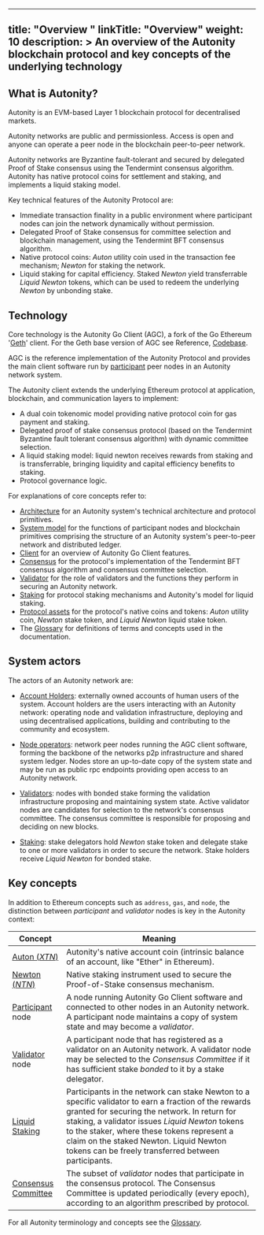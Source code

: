 
---
title: "Overview "
linkTitle: "Overview"
weight: 10
description: >
  An overview of the Autonity blockchain protocol and key concepts of the underlying technology
---

## What is Autonity?

Autonity is an EVM-based Layer 1 blockchain protocol for decentralised markets.

Autonity networks are public and permissionless. Access is open and anyone can operate a peer node in the blockchain peer-to-peer network.

Autonity networks are Byzantine fault-tolerant and secured by delegated Proof of Stake consensus using the Tendermint consensus algorithm. Autonity has native protocol coins for settlement and staking, and implements a liquid staking model.

Key technical features of the Autonity Protocol are:

- Immediate transaction finality in a public environment where participant nodes can join the network dynamically without permission.
- Delegated Proof of Stake consensus for committee selection and blockchain management, using the Tendermint BFT consensus algorithm.
- Native protocol coins: _Auton_ utility coin used in the transaction fee mechanism; _Newton_ for staking the network.
- Liquid staking for capital efficiency. Staked _Newton_ yield transferrable _Liquid Newton_ tokens, which can be used to redeem the underlying _Newton_ by unbonding stake.

## Technology

Core technology is the Autonity Go Client (AGC), a fork of the Go Ethereum '[Geth](https://geth.ethereum.org/)' client. For the Geth base version of AGC see Reference, [Codebase](/reference/codebase/).

AGC is the reference implementation of the Autonity Protocol and provides the main client software run by [participant](/glossary/#participant) peer nodes in an Autonity network system.

The Autonity client extends the underlying Ethereum protocol at application, blockchain, and communication layers to implement:

- A dual coin tokenomic model providing native protocol coin for gas payment and staking.
- Delegated proof of stake consensus protocol (based on the Tendermint Byzantine fault tolerant consensus algorithm) with dynamic committee selection.
- A liquid staking model: liquid newton receives rewards from staking and is transferrable, bringing liquidity and capital efficiency benefits to staking.
- Protocol governance logic.

For explanations of core concepts refer to:

- [Architecture](/concepts/architecture/) for an Autonity system's technical architecture and protocol primitives.
- [System model](/concepts/system-model/) for the functions of participant nodes and blockchain primitives comprising the structure of an Autonity system's peer-to-peer network and distributed ledger.
- [Client](/concepts/client/) for an overview of Autonity Go Client features.
- [Consensus](/architecture/consensus/) for the protocol's implementation of the Tendermint BFT consensus algorithm and consensus committee selection.
- [Validator](/architecture/validator) for the role of validators and the functions they perform in securing an Autonity network.
- [Staking](/architecture/staking/) for protocol staking mechanisms and Autonity's model for liquid staking.
- [Protocol assets](/concepts/protocol-assets/) for the protocol's native coins and tokens:  _Auton_ utility coin, _Newton_ stake token, and _Liquid Newton_ liquid stake token.
- The [Glossary](/glossary/#participant) for definitions of terms and concepts used in the documentation.

## System actors

The actors of an Autonity network are:

- [Account Holders](/account-holders/): externally owned accounts of human users of the system. Account holders are the users interacting with an Autonity network: operating node and validation infrastructure, deploying and using decentralised applications, building and contributing to the community and ecosystem.

- [Node operators](/node-operatorss/): network peer nodes running the AGC client software, forming the backbone of the networks p2p infrastructure and shared system ledger. Nodes store an up-to-date copy of the system state and may be run as public rpc endpoints providing open access to an Autonity network.

- [Validators](/validators/): nodes with bonded stake forming the validation infrastructure proposing and maintaining system state. Active validator nodes are candidates for selection to the network's consensus committee. The consensus committee is responsible for proposing and deciding on new blocks.

- [Staking](/staking/): stake delegators hold  _Newton_ stake token and delegate stake to one or more validators in order to secure the network. Stake holders receive _Liquid Newton_ for bonded stake.


## Key concepts

In addition to Ethereum concepts such as `address`, `gas`, and `node`, the distinction between _participant_ and _validator_ nodes is key in the Autonity context:

| **Concept** | **Meaning** |
| --------- | --------- |
| [Auton (_XTN_)](/concepts/protocol-assets/auton/) | Autonity's native account coin (intrinsic balance of an account, like "Ether" in Ethereum). |
| [Newton (_NTN_)](/concepts/protocol-assets/newton/) | Native staking instrument used to secure the Proof-of-Stake consensus mechanism. |
| [Participant ](/concepts/system-model/#participants) node | A node running Autonity Go Client software and connected to other nodes in an Autonity network. A participant node maintains a copy of system state and may become a _validator_. |
| [Validator](/concepts/validator/) node | A participant node that has registered as a validator on an Autonity network. A validator node may be selected to the _Consensus Committee_ if it has sufficient stake _bonded_ to it by a stake delegator. |
| [Liquid Staking](/concepts/staking/) | Participants in the network can stake Newton to a specific validator to earn a fraction of the rewards granted for securing the network.  In return for staking, a validator issues _Liquid Newton_ tokens to the staker, where these tokens represent a claim on the staked Newton.  Liquid Newton tokens can be freely transferred between participants. |
| [Consensus Committee](/concepts/consensus/committee/) | The subset of _validator_ nodes that participate in the consensus protocol. The Consensus Committee is updated periodically (every epoch), according to an algorithm prescribed by protocol. |

For all Autonity terminology and concepts see the [Glossary](/glossary/).
